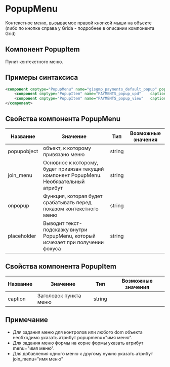 # PopupMenu

Контекстное меню, вызываемое правой кнопкой мыши на объекте (либо по кнопке справа у Gridа - подробнее в описании компонента Grid)

## Компонент PopupItem

Пункт контекстного меню.

## Примеры синтаксиса

```xml
<component cmptype="PopupMenu" name="gisgmp_payments_default_popup" popupobject="gisgmp_payments_default" onpopup="Form.onPopupPayments();">
	<component cmptype="PopupItem" name="PAYMENTS_popup_upd"	caption="Обновить" onclick="Form.Refresh();"/>
	<component cmptype="PopupItem" name="PAYMENTS_popup_view"	caption="Просмотр" onclick="Form.ViewPayment();"/>
</component>
```


## Свойства компонента PopupMenu

|Название|Значение|Тип|Возможные значения|
|---|---|---|---|
|popupobject|объект, к которому привязано меню|string||
|join_menu|Основное к которому, будет привязан текущий компонент PopupMenu. Необязательный атрибут|string||
|onpopup|Функция, которая будет срабатывать перед показом контекстного меню|string||
|placeholder|Выводит текст-подсказку внутри PopupMenu, который исчезает при получении фокуса|string||


## Свойства компонента PopupItem

|Название|Значение|Тип|Возможные значения|
|---|---|---|---|
|caption|Заголовок пункта меню|string||

## Примечание

* Для задания меню для контролов или любого dom объекта необходимо указать атрибут popupmenu="имя меню".
* Для задания меню формы на корне формы указать атрибут menu="имя меню".
* Для добавления одного меню к другому нужно указать атрибут join_menu="имя меню"
